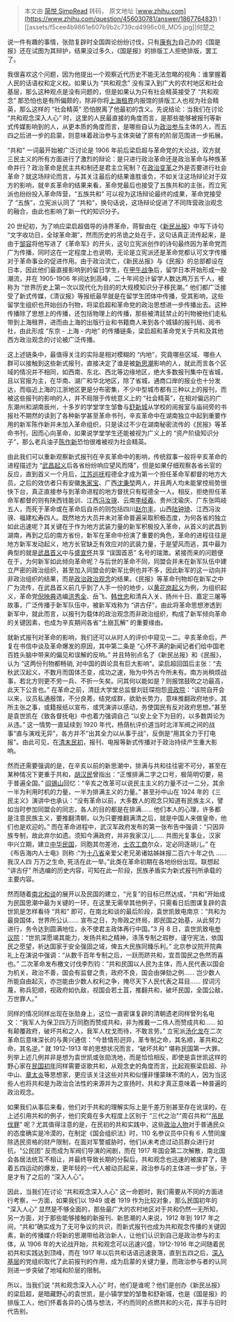 > 本文由 [简悦 SimpRead](http://ksria.com/simpread/) 转码， 原文地址 [www.zhihu.com](https://www.zhihu.com/question/456030781/answer/1867764831) ![[assets/f5cee4b9861e607b9b2c739cd4996c08_MD5.jpg]]何楚之

说一件有趣的事情，张勋复辟时全国舆论纷纷讨伐，只有[康有为](https://www.zhihu.com/search?q=%E5%BA%B7%E6%9C%89%E4%B8%BA&search_source=Entity&hybrid_search_source=Entity&hybrid_search_extra=%7B%22sourceType%22%3A%22answer%22%2C%22sourceId%22%3A1867764831%7D)自己办的《国是报》还在试图为其辩护，结果没过多久，《国是报》的排版工人拒绝排版，罢工了。

我很喜欢这个问题，因为他提出一个观察近代历史不能无法忽略的视角：谁掌握着人民的话语权和定义权。如果认为 “共和观念” 没有深入到广大的农村地区和社会基层，那么这种观点是没有问题的，但是如果认为只有社会精英接受了 “共和观念” 那恐怕也是有所偏颇的，除非你将[上海租界](https://www.zhihu.com/search?q=%E4%B8%8A%E6%B5%B7%E7%A7%9F%E7%95%8C&search_source=Entity&hybrid_search_source=Entity&hybrid_search_extra=%7B%22sourceType%22%3A%22answer%22%2C%22sourceId%22%3A1867764831%7D)内报馆的排版工人也视为社会精英，那么这样的 “社会精英” 恐怕脱离了他最初的含义。先说结论：当我们在讨论 “共和观念深入人心” 时，这里的人民最直接的角度而言，是那些能够被报刊等新式传媒影响到的人，从更本质的角度而言，是哪些自认为[政治参与](https://www.zhihu.com/search?q=%E6%94%BF%E6%B2%BB%E5%8F%82%E4%B8%8E&search_source=Entity&hybrid_search_source=Entity&hybrid_search_extra=%7B%22sourceType%22%3A%22answer%22%2C%22sourceId%22%3A1867764831%7D)主体的人，而五四之后进一步的启蒙，则意味着政治参与主体突破了原有的阶层范围进一步拓展。

“共和” 一词最开始被广泛讨论是 1906 年前后梁启超与革命党的大论战，双方就三民主义的所有方面进行了激烈的辩论：是只进行政治革命还是政治革命与种族革命并行？政治革命是民主共和制还是君主立宪制？在[政治变革](https://www.zhihu.com/search?q=%E6%94%BF%E6%B2%BB%E5%8F%98%E9%9D%A9&search_source=Entity&hybrid_search_source=Entity&hybrid_search_extra=%7B%22sourceType%22%3A%22answer%22%2C%22sourceId%22%3A1867764831%7D)之外是否要进行社会革命？就这场辩论而言，与其关注最后的结果谁胜谁负，不如关注这场辩论对于双方的影响，就辛亥革命的结果来看，革命党最后也接受了五族共和的主张，而立宪派也纷纷投入革命阵营，“五族共和” 可以视为这场辩论最终的成果，革命党接受了 “五族”，立宪派认同了 “共和”，换句话说，这场辩论促进了不同阵营政治观念的融合，由此也影响了新一代的知识分子。

20 世纪初，为了响应梁启超倡导的诗界革命，蒋智由在《[新民丛报](https://www.zhihu.com/search?q=%E6%96%B0%E6%B0%91%E4%B8%9B%E6%8A%A5&search_source=Entity&hybrid_search_source=Entity&hybrid_search_extra=%7B%22sourceType%22%3A%22answer%22%2C%22sourceId%22%3A1867764831%7D)》中写下诗句 “文字收功日，全球革命潮”，然而历史的吊诡之处在于，这句话真正流传起来，是由于[邹容](https://www.zhihu.com/search?q=%E9%82%B9%E5%AE%B9&search_source=Entity&hybrid_search_source=Entity&hybrid_search_extra=%7B%22sourceType%22%3A%22answer%22%2C%22sourceId%22%3A1867764831%7D)将他写进了《革命军》的开头，这句立宪派创作的诗句最终因为革命党而广为传播，同时这在一定程度上也说明，无论是立宪派还是革命党都认可文字传播对于革命事业的促进作用。由于政治流亡，《新民丛报》与《民报》的总部都设在日本，因此他们最直接影响到的留日学生，在[甲午战争](https://www.zhihu.com/search?q=%E7%94%B2%E5%8D%88%E6%88%98%E4%BA%89&search_source=Entity&hybrid_search_source=Entity&hybrid_search_extra=%7B%22sourceType%22%3A%22answer%22%2C%22sourceId%22%3A1867764831%7D)后，留学日本开始形成一股潮流，并在 1905-1906 年间达到高峰，二十年间总计留学人数达两万五千人，被称为 “世界历史上第一次以现代化为目的的大规模知识分子移民潮。” 他们都广泛接受了新式传媒，《清议报》等报纸最早就是在留学生团体中传播，受其影响，这些留学生组织也开始创办刊物，将梁启超和革命党的政治思想进一步传播出去。这种传播除了思想上的传播，还包括物理上的传播，那些被清廷禁止的刊物被他们走私带到上海租界，进而由上海的出版行业和书籍商人来到各个城镇的报刊局、阅书社，由此形成 “东京 - 上海 - 内地” 的传播链条，梁启超和革命党关于共和及其他西方政治观念的讨论被广泛传播。

这上述链条中，最值得关注的实际是相对模糊的 “内地”，究竟哪些区域、哪些人群可以接触到这些新式报刊，直接决定了谁是被[新思潮](https://www.zhihu.com/search?q=%E6%96%B0%E6%80%9D%E6%BD%AE&search_source=Entity&hybrid_search_source=Entity&hybrid_search_extra=%7B%22sourceType%22%3A%22answer%22%2C%22sourceId%22%3A1867764831%7D)影响的人，就此而言各个区域的情况并不相同，如西南、东北、西北等边缘地区，绝大多数报刊集中在省城，且以官报为主，在华南、湖广和华北地区，除了省城，通商口岸的报业也十分发达，而临近上海的江浙地区更是分布密集，不少中型城市都有三种以上的报刊，而被这些报刊的影响的人，并不局限于传统意义上的 “社会精英”，在相对偏远的广东潮州和湖南辰州，十多岁的学堂学生邹鲁与[舒新城](https://www.zhihu.com/search?q=%E8%88%92%E6%96%B0%E5%9F%8E&search_source=Entity&hybrid_search_source=Entity&hybrid_search_extra=%7B%22sourceType%22%3A%22answer%22%2C%22sourceId%22%3A1867764831%7D)从学校的阅报室与庙祠旁的书报社不期然的读到了各种新学甚至革命书刊，辛亥革命中在湖南独立中起到重要作用的新军陈作新并未加入革命组织，只是读过不少在湖南秘密流传的《民报》等革命书刊，因而心向革命，如果说学堂学生还能被视为广义上的 “资产阶级知识分子”，那么老兵油子[陈作新](https://www.zhihu.com/search?q=%E9%99%88%E4%BD%9C%E6%96%B0&search_source=Entity&hybrid_search_source=Entity&hybrid_search_extra=%7B%22sourceType%22%3A%22answer%22%2C%22sourceId%22%3A1867764831%7D)恐怕很难被视为社会精英。

由此我们可以重新观察新式报刊在辛亥革命中的影响，传统叙事一般将辛亥革命的进程描述为 “[武昌起义](https://www.zhihu.com/search?q=%E6%AD%A6%E6%98%8C%E8%B5%B7%E4%B9%89&search_source=Entity&hybrid_search_source=Entity&hybrid_search_extra=%7B%22sourceType%22%3A%22answer%22%2C%22sourceId%22%3A1867764831%7D)后各省纷纷响应望风而降”，但是如果仔细观察各省长官的反应，直到首义一个月后，[江苏巡抚](https://www.zhihu.com/search?q=%E6%B1%9F%E8%8B%8F%E5%B7%A1%E6%8A%9A&search_source=Entity&hybrid_search_source=Entity&hybrid_search_extra=%7B%22sourceType%22%3A%22answer%22%2C%22sourceId%22%3A1867764831%7D)程德全才成为第一个担任革命军都督的地方大员，之后的效仿者只有安徽[朱家宝](https://www.zhihu.com/search?q=%E6%9C%B1%E5%AE%B6%E5%AE%9D&search_source=Entity&hybrid_search_source=Entity&hybrid_search_extra=%7B%22sourceType%22%3A%22answer%22%2C%22sourceId%22%3A1867764831%7D)、广西[沈秉堃](https://www.zhihu.com/search?q=%E6%B2%88%E7%A7%89%E5%A0%83&search_source=Entity&hybrid_search_source=Entity&hybrid_search_extra=%7B%22sourceType%22%3A%22answer%22%2C%22sourceId%22%3A1867764831%7D)两人，并且两人均未能掌控局势很快下台，真正直接参与到革命进程的地方督抚只有程德全一人。相反，拒绝担任革命军都督的则有陕西钱能训、江西[冯汝骙](https://www.zhihu.com/search?q=%E5%86%AF%E6%B1%9D%E9%AA%99&search_source=Entity&hybrid_search_source=Entity&hybrid_search_extra=%7B%22sourceType%22%3A%22answer%22%2C%22sourceId%22%3A1867764831%7D)、云南[李经羲](https://www.zhihu.com/search?q=%E6%9D%8E%E7%BB%8F%E7%BE%B2&search_source=Entity&hybrid_search_source=Entity&hybrid_search_extra=%7B%22sourceType%22%3A%22answer%22%2C%22sourceId%22%3A1867764831%7D)、贵州沈瑜庆、广东张鸣岐五人，而死于革命或在革命后自杀的则包括四川[赵尔丰](https://www.zhihu.com/search?q=%E8%B5%B5%E5%B0%94%E4%B8%B0&search_source=Entity&hybrid_search_source=Entity&hybrid_search_extra=%7B%22sourceType%22%3A%22answer%22%2C%22sourceId%22%3A1867764831%7D)、山西[陆钟琦](https://www.zhihu.com/search?q=%E9%99%86%E9%92%9F%E7%90%A6&search_source=Entity&hybrid_search_source=Entity&hybrid_search_extra=%7B%22sourceType%22%3A%22answer%22%2C%22sourceId%22%3A1867764831%7D)、江西冯汝骙、福建松寿四人。既然地方大员并未对革命普遍采取积极态度，为何各省的独立如此迅速呢？其关键在于作为地方武装力量的新军积极投入革命，从首义的武昌到湖南，再到之后的南方省份，新军在革命中扮演了重要的角色，革命的进程往往是地方新军发动起义，地方长官缺乏有效应对的武装力量，于是望风而逃，其中最为典型的就是[武昌首义](https://www.zhihu.com/search?q=%E6%AD%A6%E6%98%8C%E9%A6%96%E4%B9%89&search_source=Entity&hybrid_search_source=Entity&hybrid_search_extra=%7B%22sourceType%22%3A%22answer%22%2C%22sourceId%22%3A1867764831%7D)中与[盛宣怀](https://www.zhihu.com/search?q=%E7%9B%9B%E5%AE%A3%E6%80%80&search_source=Entity&hybrid_search_source=Entity&hybrid_search_extra=%7B%22sourceType%22%3A%22answer%22%2C%22sourceId%22%3A1867764831%7D)共享 “误国首恶” 名号的瑞澂。紧接而来的问题便在于，为何新军如此倾向革命呢？与后世的革命不同，同盟会并未在新军队伍中建立严密的政治组织，甚至加入同盟会的新军比例也并不多，因此新军的这一动向并非政治组织的结果，而是[政治政治观念](https://www.zhihu.com/search?q=%E6%94%BF%E6%B2%BB%E6%94%BF%E6%B2%BB%E8%A7%82%E5%BF%B5&search_source=Entity&hybrid_search_source=Entity&hybrid_search_extra=%7B%22sourceType%22%3A%22answer%22%2C%22sourceId%22%3A1867764831%7D)的结果。《民报》等革命刊物却在新军之中广为流传，在武昌首义前几乎到了人手一份的地步，以[黄花岗起义](https://www.zhihu.com/search?q=%E9%BB%84%E8%8A%B1%E5%B2%97%E8%B5%B7%E4%B9%89&search_source=Entity&hybrid_search_source=Entity&hybrid_search_extra=%7B%22sourceType%22%3A%22answer%22%2C%22sourceId%22%3A1867764831%7D)为例，为组织起义，革命党[倪映典](https://www.zhihu.com/search?q=%E5%80%AA%E6%98%A0%E5%85%B8&search_source=Entity&hybrid_search_source=Entity&hybrid_search_extra=%7B%22sourceType%22%3A%22answer%22%2C%22sourceId%22%3A1867764831%7D)选编[洪秀全](https://www.zhihu.com/search?q=%E6%B4%AA%E7%A7%80%E5%85%A8&search_source=Entity&hybrid_search_source=Entity&hybrid_search_extra=%7B%22sourceType%22%3A%22answer%22%2C%22sourceId%22%3A1867764831%7D)、岳飞、[韩世忠](https://www.zhihu.com/search?q=%E9%9F%A9%E4%B8%96%E5%BF%A0&search_source=Entity&hybrid_search_source=Entity&hybrid_search_extra=%7B%22sourceType%22%3A%22answer%22%2C%22sourceId%22%3A1867764831%7D)和清兵入关、扬州十日、嘉定三屠等故事，广泛传播于新军队伍中，被新军戏称为 “讲古仔”，由此将革命思想渗透到新军中，就此而言，以报刊为载体的政治观念而非政治组织，构成了新军倾向革命的关键因素，也成为辛亥期间各省“土崩瓦解” 的重要缘由。

就新式报刊对革命的影响，我们还可以从时人的评价中窥见一二。辛亥革命后，严复在书信中谈及革命爆发的原因，其中第二条是 “心怀不满的新闻记者们给中国老百姓头脑中带来的偏见和误解的反响。” 并且特别点名了《新民丛报》和《民报》，认为 “这两份刊物都畅销, 对中国的舆论具有巨大影响”。梁启超回国后主张：“去秋武汉起义，不数月而国体丕变，成功之速，殆为中外古今所未有。南方尚稍烦战事，若北方则更不劳一兵、不折一矢矣。问其何以能如是？则报馆鼓吹之功最高，此天下公言也。” 在革命之前，清廷大学堂总监督刘廷琛抱怨[资政院](https://www.zhihu.com/search?q=%E8%B5%84%E6%94%BF%E9%99%A2&search_source=Entity&hybrid_search_source=Entity&hybrid_search_extra=%7B%22sourceType%22%3A%22answer%22%2C%22sourceId%22%3A1867764831%7D)：“该院自开会以来，议员私通报馆，不分良莠，结党成群，欲助长势力，意味推翻政府地步。其所主张之事，或籍报纸以宣布，或凭演讲以感动，务使国民有反对政府思想。”甚至是袁世凯在《致各督抚电》中也着力强调自己 “以安上全下为目的，以多数舆论为从违。” 这一情势一直延续到 1920 年代，杨荫杭评价道当时北洋军阀之间的战事“直与演戏无异”，各方并不“出其全力以从事于战”，反倒是“用其全力于打电报”。由此可见，在[清末民初](https://www.zhihu.com/search?q=%E6%B8%85%E6%9C%AB%E6%B0%91%E5%88%9D&search_source=Entity&hybrid_search_source=Entity&hybrid_search_extra=%7B%22sourceType%22%3A%22answer%22%2C%22sourceId%22%3A1867764831%7D)，报刊、电报等新式传播对于政治持续产生重大影响。

然而还需要强调的是，在辛亥以前的新思潮中，排满与共和往往密不可分，甚至在某种情况下更重于共和，[胡汉民](https://www.zhihu.com/search?q=%E8%83%A1%E6%B1%89%E6%B0%91&search_source=Entity&hybrid_search_source=Entity&hybrid_search_extra=%7B%22sourceType%22%3A%22answer%22%2C%22sourceId%22%3A1867764831%7D)曾指出：“正惟排满二字之口号，极简明切要，易于普遍全国。” [阎锡山](https://www.zhihu.com/search?q=%E9%98%8E%E9%94%A1%E5%B1%B1&search_source=Entity&hybrid_search_source=Entity&hybrid_search_extra=%7B%22sourceType%22%3A%22answer%22%2C%22sourceId%22%3A1867764831%7D)回忆：“辛亥之改革可以说民主主义的力量不过一二分，其余一半为利用时机的力量，一半为排满主义的力量。” 甚至孙中山在 1924 年的《三民主义》演讲中也承认：“没有革命以前，大多数人的观念只知道有民族主义，譬如当时参加同盟会的同志，各人的目的都是在排满…… 他们本人的心理，许多都是注意民族主义，要推翻清朝，以为只要推翻满清之后，就是中国人来做皇帝，他们也是欢迎的。” 而在革命进程中，武汉军政府发布的第一张布告中强调：“只因异族专制，故此弃尔如遗。须知今满政府，并非我家汉儿…… 共图光复事业，汉家中兴立期，建立[中华民国](https://www.zhihu.com/search?q=%E4%B8%AD%E5%8D%8E%E6%B0%91%E5%9B%BD&search_source=Entity&hybrid_search_source=Entity&hybrid_search_extra=%7B%22sourceType%22%3A%22answer%22%2C%22sourceId%22%3A1867764831%7D)，同胞其勿差池，[士农工商](https://www.zhihu.com/search?q=%E5%A3%AB%E5%86%9C%E5%B7%A5%E5%95%86&search_source=Entity&hybrid_search_source=Entity&hybrid_search_extra=%7B%22sourceType%22%3A%22answer%22%2C%22sourceId%22%3A1867764831%7D)尔众，定必同逐胡儿。” 在《布告海内人士电》则称 :“为[十八省](https://www.zhihu.com/search?q=%E5%8D%81%E5%85%AB%E7%9C%81&search_source=Entity&hybrid_search_source=Entity&hybrid_search_extra=%7B%22sourceType%22%3A%22answer%22%2C%22sourceId%22%3A1867764831%7D)亲爱父老兄弟诸姑姊妹报二百六十年之仇 …… 我汉人四 万万之生命, 死活在此一举。”此类在革命初期在各地纷纷出现。联想起 “讲古仔” 所选编的历史内容，可知在此一阶段，民族矛盾实为新式报刊所承载的主要内容。

然而随着[南北和谈](https://www.zhihu.com/search?q=%E5%8D%97%E5%8C%97%E5%92%8C%E8%B0%88&search_source=Entity&hybrid_search_source=Entity&hybrid_search_extra=%7B%22sourceType%22%3A%22answer%22%2C%22sourceId%22%3A1867764831%7D)的展开以及民国的建立，“光复”的目标已然达成，“共和”开始成为民国思潮中最为关键的一环，在这里无需举其他例子，只需看日后图谋复辟的袁世凯是怎样看待 “共和” 即可，在南北和谈的最后阶段，袁世凯致电南京：“共和为最良国体，世界所公认…… 宣布之日，为帝政之终局，即民国之始基，从此努力进行，务令达到圆满地位，永不使君主政体再行中国。”3 月 8 日，袁世凯致电[参议院](https://www.zhihu.com/search?q=%E5%8F%82%E8%AE%AE%E9%99%A2&search_source=Entity&hybrid_search_source=Entity&hybrid_search_extra=%7B%22sourceType%22%3A%22answer%22%2C%22sourceId%22%3A1867764831%7D)：“世凯深愿竭其能力，发扬共和之精神，涤荡专制之瑕秽，谨守宪法，依国民之愿望，祈达国家于安全强固之域，俾五大民族同臻乐利。” 北京参议院开院典礼上在演说中强调：“从数千百年专制之后，一跃而跻共和，宜吾国民之色然而喜也。” 二次革命发布檄文讨伐李烈钧：“共和民国以人民为主体，而人民代表以国会为机关，政治不善，国会有监督之责，政府不良，国会由弹劾之例…… 岂少数人所能自由起灭，亦岂能由少数人权利之争，掩尽天下人民代表之耳目…… 捏词污蔑，称兵犯顺，视政府如仇敌，视国会若土苴，推翻共和，破坏民国，全国公敌，万世罪人。”

同样的情况同样出现在张勋身上，这位一直密谋复辟的清朝遗老同样曾列名电文：“我军人为保卫四万万同胞而赞成共和，非为推戴一二伟人而赞成共和…… 如有颠覆政府，破坏共和之人，我军人枕戈而待，不敢言劳。” 立宪派[汤化龙](https://www.zhihu.com/search?q=%E6%B1%A4%E5%8C%96%E9%BE%99&search_source=Entity&hybrid_search_source=Entity&hybrid_search_extra=%7B%22sourceType%22%3A%22answer%22%2C%22sourceId%22%3A1867764831%7D)在二次革命后意味深长的与黄兴通信：“今昔情形迥异，革专制之命，其名顺，革共和之命，其名逆。” 就 1912-1913 年的思想状况而言，“破坏共和” 堪称民国第一大罪。列举上述几例并非是想为袁世凯或张勋洗地，而是恰恰相反，即使是袁世凯这样的野心家在[民国初年](https://www.zhihu.com/search?q=%E6%B0%91%E5%9B%BD%E5%88%9D%E5%B9%B4&search_source=Entity&hybrid_search_source=Entity&hybrid_search_extra=%7B%22sourceType%22%3A%22answer%22%2C%22sourceId%22%3A1867764831%7D)同样需要讴歌共和，从观念史的角度而言，比起观察梁启超、孙中山、[章太炎](https://www.zhihu.com/search?q=%E7%AB%A0%E5%A4%AA%E7%82%8E&search_source=Entity&hybrid_search_source=Entity&hybrid_search_extra=%7B%22sourceType%22%3A%22answer%22%2C%22sourceId%22%3A1867764831%7D)等思想家，更应该关注这些对共和似懂非懂蒙昧不清的人，因为当这些人也将共和是为政治合法性的来源并为之宣扬时，共和才真正意味着一种普遍的政治观念。

如果我们从事后来看，他们对于共和的理解实际上是千差万别甚至存在讹误的，在上述引用共和的例子，他们究竟在多大程度上区别于 “三代之治”“周召共和”“[吊民伐罪](https://www.zhihu.com/search?q=%E5%90%8A%E6%B0%91%E4%BC%90%E7%BD%AA&search_source=Entity&hybrid_search_source=Entity&hybrid_search_extra=%7B%22sourceType%22%3A%22answer%22%2C%22sourceId%22%3A1867764831%7D)” 呢？尤其值得注意的是，在民初的共和实践中，这些[政治人物](https://www.zhihu.com/search?q=%E6%94%BF%E6%B2%BB%E4%BA%BA%E7%89%A9&search_source=Entity&hybrid_search_source=Entity&hybrid_search_extra=%7B%22sourceType%22%3A%22answer%22%2C%22sourceId%22%3A1867764831%7D)对于普通民众的态度确实是冷漠的，在制定《国会组织法》时，110 名参议员中只有 6 人赞同废除选民资格的财产限制，在面对军警威胁时，他们从未考虑过动员群众进行对抗，“公民团” 反而成为军阀们导演的闹剧，而在 1917 年国会第二次解散，南北国会各居法统互不相让，并最终导致长期的分裂后，共和观念也迅速的被废弃了，随着五四运动的爆发，更年轻的一代人被动员起来，政治参与的主体进一步扩张，于是才有了之后的 “深入人心”。

因此，当我们在讨论 “共和观念深入人心” 这一命题时，我们需要从不同的方面进行考察，一方面，如果我们以 1949 或者 1919 作为比较对象，那么民国初年的 “深入人心” 显然是不够全面的，那些最广大的农村地区对于共和仍然一无所知，另一方面，对于那些能够接触的新报刊、新思潮的人来说，1912 年到 1917 年之间，“共和”确实成为了无可争议的共识，而新式报刊也成为共和观念传播的关键因素，新的传播媒介将新的思潮带给政治新人，让他们认识到自己是政治参与的主体，从 1906 年的大论战开始，共和观念可以迅速兴盛，1912-1916 年之间随着民初共和实践达到顶峰，而在 1917 年以后共和话语迅速衰落，直到五四之后，[深入基层](https://www.zhihu.com/search?q=%E6%B7%B1%E5%85%A5%E5%9F%BA%E5%B1%82&search_source=Entity&hybrid_search_source=Entity&hybrid_search_extra=%7B%22sourceType%22%3A%22answer%22%2C%22sourceId%22%3A1867764831%7D)的党组织取代了此前报刊的作用，成为启蒙的关键力量，而政治参与者的认同则进一步突破了地域和阶层的限制。

所以，当我们说 “共和观念深入人心” 时，他们是谁呢？他们是创办《新民丛报》的梁启超，是暗藏野心的袁世凯，是小镇学堂的邹鲁和舒新城，也是《国是报》的排版工人，他们怀着各异的心情与想法，不约而同的点燃共和的火花，挥手与旧时代告别。